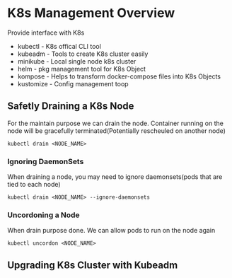 # K8s Management Overview

Provide interface with K8s

- kubectl - K8s offical CLI tool
- kubeadm - Tools to create K8s cluster easily
- minikube - Local single node k8s cluster
- helm - pkg management tool for K8s Object
- kompose - Helps to transform docker-compose files into K8s Objects
- kustomize - Config management toop

## Safetly Draining a K8s Node

For the maintain purpose we can drain the node. Container running on the node will be gracefully terminated(Potentially rescheuled on another node)

```
kubectl drain <NODE_NAME>
```

### Ignoring DaemonSets
When draining a node, you may need to ignore daemonsets(pods that are tied to each node)
```
kubectl drain <NODE_NAME> --ignore-daemonsets
```

### Uncordoning a Node
When drain purpose done. We can allow pods to run on the node again

```
kubectl uncordon <NODE_NAME>
```

## Upgrading K8s Cluster with Kubeadm
